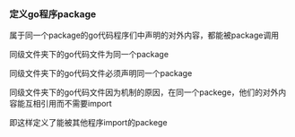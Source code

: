 ### 定义go程序package

属于同一个package的go代码程序们中声明的对外内容，都能被package调用  

同级文件夹下的go代码文件为同一个package  

同级文件夹下的go代码文件必须声明同一个package

同级文件夹下的go代码文件因为机制的原因，在同一个packege，他们的对外内容能互相引用而不需要import

即这样定义了能被其他程序import的packege
